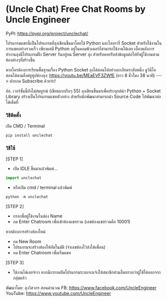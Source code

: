 # (Uncle Chat) Free Chat Rooms by Uncle Engineer

PyPI: https://pypi.org/project/unclechat/

โปรแกรมแชทนี้เป็นโปรแกรมที่ลุงเขียนขึ้นมาโดยใช้ Python และไลบรารี่ Socket สำหรับใช้งานในการแชทอย่างรวดเร็ว เพียงแค่มี Python อยู่ในคอมพิวเตอร์ก็สามารถใช้งานได้เลย เบื้องหลังการทำงานลุงมีโปรแกรมฝั่ง Server รันอยู่บน Server ลุง สำหรับคอยรับส่งข้อมูลต่อไปยังผู้ใช้งานตามห้องต่างๆที่สร้างขึ้น 

หากใครต้องการเรียนพื้นฐานเรื่อง Python Socket ลุงได้สอนไปอย่างละเอียดระดับหนึ่ง ดูวิดีโอสอนได้ตามลิ้งค์ยูทูปช่องลุง: https://youtu.be/MEaEVF3ZWfE (ยาว 8 ชั่วโมง 38 นาที) ---> ฝากกด Subscribe ด้วยจ่ะ!

ปล. เวอร์ชั่นนี้ยังไม่สมบูรณ์ (เขียนแบบรีบๆ 55) ลุงเขียนขึ้นมาเพื่อประยุกต์นำ Python + Socket Library สร้างเป็นโปรแกรมแชทตัวอย่าง สำหรับนักพัฒนาสามารถนำ Source Code ไปพัฒนาต่อได้เต็มที่

### วิธีติดตั้ง

เปิด CMD / Terminal

```python
pip install unclechat
```

### วิธีใช้

[STEP 1]
- เปิด IDLE ขึ้นมาแล้วพิมพ์...

```python
import unclechat
```

- หรือเปิด cmd / terminal แล้วพิมพ์

```python
python -m unclechat
```

[STEP 2]
- กรอกชื่อผู้ใช้งานในช่อง Name
- กด Enter Chatroom เพื่อเข้าห้องแชทรวม (เลขห้องแชทรวมคือ 10001)

หากต้องการสร้างห้องใหม่
- กด New Room
- โปรแกรมจะสร้างห้องให้อัตโนมัติ (จำเลขห้องไว้ส่งให้เพื่อน)
- กด Enter Chatroom เพื่อเริ่มแชท

[STEP 3]
- ใช้งานได้เลยจ้าาา หากมีการกดปิดโปรแกรมระบบจะแจ้งให้สมาชิกท่านอื่นทราบว่าผู้ใช้ได้ออกจากกลุ่มแล้ว

พัฒนาโดย: ลุงวิศวกร สอนคำนวณ
FB: https://www.facebook.com/UncleEngineer
YouTube: https://www.youtube.com/UncleEngineer
